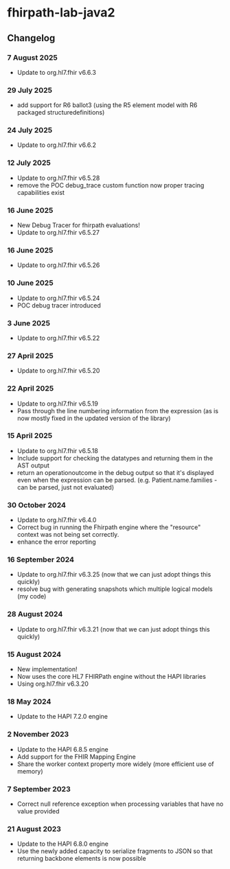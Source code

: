 # fhirpath-lab-java2

## Changelog

### 7 August 2025
* Update to org.hl7.fhir v6.6.3

### 29 July 2025
* add support for R6 ballot3 (using the R5 element model with R6 packaged structuredefinitions)

### 24 July 2025
* Update to org.hl7.fhir v6.6.2

### 12 July 2025
* Update to org.hl7.fhir v6.5.28
* remove the POC debug_trace custom function now proper tracing capabilities exist

### 16 June 2025
* New Debug Tracer for fhirpath evaluations!
* Update to org.hl7.fhir v6.5.27

### 16 June 2025
* Update to org.hl7.fhir v6.5.26

### 10 June 2025
* Update to org.hl7.fhir v6.5.24
* POC debug tracer introduced

### 3 June 2025
* Update to org.hl7.fhir v6.5.22

### 27 April 2025
* Update to org.hl7.fhir v6.5.20

### 22 April 2025
* Update to org.hl7.fhir v6.5.19
* Pass through the line numbering information from the expression (as is now mostly fixed in the updated version of the library)

### 15 April 2025
* Update to org.hl7.fhir v6.5.18
* Include support for checking the datatypes and returning them in the AST output
* return an operationoutcome in the debug output so that it's displayed even when the expression can be parsed.
   (e.g. Patient.name.families - can be parsed, just not evaluated)

### 30 October 2024
* Update to org.hl7.fhir v6.4.0
* Correct bug in running the Fhirpath engine where the "resource" context was not being set correctly.
* enhance the error reporting

### 16 September 2024
* Update to org.hl7.fhir v6.3.25 (now that we can just adopt things this quickly)
* resolve bug with generating snapshots which multiple logical models (my code)

### 28 August 2024
* Update to org.hl7.fhir v6.3.21 (now that we can just adopt things this quickly)

### 15 August 2024
* New implementation! 
* Now uses the core HL7 FHIRPath engine without the HAPI libraries
* Using org.hl7.fhir v6.3.20

### 18 May 2024
* Update to the HAPI 7.2.0 engine

### 2 November 2023
* Update to the HAPI 6.8.5 engine
* Add support for the FHIR Mapping Engine
* Share the worker context property more widely (more efficient use of memory)

### 7 September 2023
* Correct null reference exception when processing variables that have no value provided

### 21 August 2023
* Update to the HAPI 6.8.0 engine
* Use the newly added capacity to serialize fragments to JSON so that returning backbone elements is now possible
